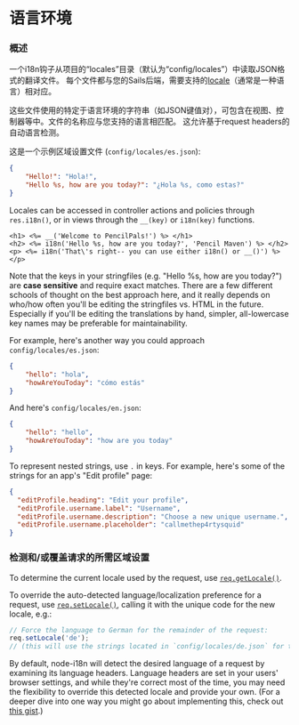 # 语言环境

### 概述
一个i18n钩子从项目的“locales”目录（默认为“config/locales”）中读取JSON格式的翻译文件。 每个文件都与您的Sails后端，需要支持的[locale](http://en.wikipedia.org/wiki/Locale)（通常是一种语言）相对应。

这些文件使用的特定于语言环境的字符串（如JSON键值对），可包含在视图、控制器等中。文件的名称应与您支持的语言相匹配。 这允许基于request headers的自动语言检测。

这是一个示例区域设置文件 (`config/locales/es.json`):
```json
{
    "Hello!": "Hola!",
    "Hello %s, how are you today?": "¿Hola %s, como estas?"
}
```

Locales can be accessed in controller actions and policies through `res.i18n()`, or in views through the `__(key)` or `i18n(key)` functions.

```ejs
<h1> <%= __('Welcome to PencilPals!') %> </h1>
<h2> <%= i18n('Hello %s, how are you today?', 'Pencil Maven') %> </h2>
<p> <%= i18n('That\'s right-- you can use either i18n() or __()') %> </p>
```

Note that the keys in your stringfiles (e.g. "Hello %s, how are you today?") are **case sensitive** and require exact matches.  There are a few different schools of thought on the best approach here, and it really depends on who/how often you'll be editing the stringfiles vs. HTML in the future.  Especially if you'll be editing the translations by hand, simpler, all-lowercase key names may be preferable for maintainability.

For example, here's another way you could approach `config/locales/es.json`:

```json
{
    "hello": "hola",
    "howAreYouToday": "cómo estás"
}
```

And here's `config/locales/en.json`:

```json
{
    "hello": "hello",
    "howAreYouToday": "how are you today"
}
```

To represent nested strings, use `.` in keys.  For example, here's some of the strings for an app's "Edit profile" page:

``` json
{
  "editProfile.heading": "Edit your profile",
  "editProfile.username.label": "Username",
  "editProfile.username.description": "Choose a new unique username.",
  "editProfile.username.placeholder": "callmethep4rtysquid"
}
```


### 检测和/或覆盖请求的所需区域设置

To determine the current locale used by the request, use [`req.getLocale()`](https://github.com/jeresig/i18n-node-2/tree/9c77e01a772bfa0b86fab8716619860098d90d6f#getlocale).

To override the auto-detected language/localization preference for a request, use [`req.setLocale()`](https://sailsjs.com/documentation/reference/request-req/req-set-locale), calling it with the unique code for the new locale, e.g.:

```js
// Force the language to German for the remainder of the request:
req.setLocale('de');
// (this will use the strings located in `config/locales/de.json` for translation)
```

By default, node-i18n will detect the desired language of a request by examining its language headers.  Language headers are set in your users' browser settings, and while they're correct most of the time, you may need the flexibility to override this detected locale and provide your own.  (For a deeper dive into one way you might go about implementing this, check out [this gist](https://gist.github.com/mikermcneil/0af155ed546f3ddf164b4885fb67830c).)


<docmeta name="displayName" value="Locales">
